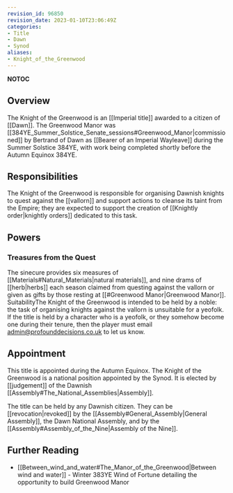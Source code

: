 ```yaml
---
revision_id: 96850
revision_date: 2023-01-10T23:06:49Z
categories:
- Title
- Dawn
- Synod
aliases:
- Knight_of_the_Greenwood
---
```


__NOTOC__
## Overview
The Knight of the Greenwood is an [[Imperial title]] awarded to a citizen of [[Dawn]]. The Greenwood Manor was [[384YE_Summer_Solstice_Senate_sessions#Greenwood_Manor|commissioned]] by Bertrand of Dawn as [[Bearer of an Imperial Wayleave]] during the Summer Solstice 384YE, with work being completed shortly before the Autumn Equinox 384YE.
## Responsibilities
The Knight of the Greenwood is responsible for organising Dawnish knights to quest against the [[vallorn]] and support actions to cleanse its taint from the Empire; they are expected to support the creation of [[Knightly order|knightly orders]] dedicated to this task.
## Powers
### Treasures from the Quest
The sinecure provides six measures of [[Materials#Natural_Materials|natural materials]], and nine drams of [[herb|herbs]] each season claimed from questing against the vallorn or given as gifts by those resting at [[#Greenwood Manor|Greenwood Manor]].
SuitabilityThe Knight of the Greenwood is intended to be held by a noble: the task of organising knights against the vallorn is unsuitable for a yeofolk. If the title is held by a character who is a yeofolk, or they somehow become one during their tenure, then the player must email admin@profounddecisions.co.uk to let us know.
## Appointment
This title is appointed during the Autumn Equinox. The Knight of the Greenwood is a national position appointed by the Synod. It is elected by [[judgement]] of the Dawnish [[Assembly#The_National_Assemblies|Assembly]]. 

The title can be held by any Dawnish citizen. They can be [[revocation|revoked]] by the [[Assembly#General_Assembly|General Assembly]], the Dawn National Assembly, and by the [[Assembly#Assembly_of_the_Nine|Assembly of the Nine]].



## Further Reading
* [[Between_wind_and_water#The_Manor_of_the_Greenwood|Between wind and water]] - Winter 383YE Wind of Fortune detailing the opportunity to build Greenwood Manor


